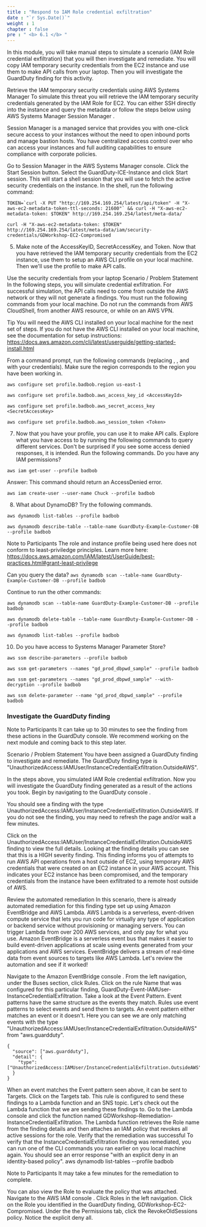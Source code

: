 ```yaml
---
title : "Respond to IAM Role credential exfiltration"
date : "`r Sys.Date()`"
weight : 1
chapter : false
pre : " <b> 6.1 </b> "
---
```

In this module, you will take manual steps to simulate a scenario (IAM Role credential exfiltration) that you will then investigate and remediate. You will copy IAM temporary security credentials from the EC2 instance and use them to make API calls from your laptop. Then you will investigate the GuardDuty finding for this activity.

Retrieve the IAM temporary security credentials using AWS Systems Manager
To simulate this threat you will retrieve the IAM temporary security credentials generated by the IAM Role for EC2. You can either SSH directly into the instance and query the metadata or follow the steps below using AWS Systems Manager Session Manager .

Session Manager is a managed service that provides you with one-click secure access to your instances without the need to open inbound ports and manage bastion hosts. You have centralized access control over who can access your instances and full auditing capabilities to ensure compliance with corporate policies.

Go to Session Manager  in the AWS Systems Manager console.
Click the Start Session button.
Select the GuardDuty-ICE-Instance and click Start session. This will start a shell session that you will use to fetch the active security credentials on the instance.
In the shell, run the following command:

```
TOKEN=`curl -X PUT "http://169.254.169.254/latest/api/token" -H "X-aws-ec2-metadata-token-ttl-seconds: 21600"` && curl -H "X-aws-ec2-metadata-token: $TOKEN" http://169.254.169.254/latest/meta-data/
```

```
curl -H "X-aws-ec2-metadata-token: $TOKEN" http://169.254.169.254/latest/meta-data/iam/security-credentials/GDWorkshop-EC2-Compromised
```

5. Make note of the AccessKeyID, SecretAccessKey, and Token. Now that you have retrieved the IAM temporary security credentials from the EC2 instance, use them to setup an AWS CLI profile on your local machine. Then we'll use the profile to make API calls.

Use the security credentials from your laptop
Scenario / Problem Statement
In the following steps, you will simulate credential exfiltration. For successful simulation, the API calls need to come from outside the AWS network or they will not generate a findings. You must run the following commands from your local machine. Do not run the commands from AWS CloudShell, from another AWS resource, or while on an AWS VPN.

Tip
You will need the AWS CLI installed on your local machine for the next set of steps. If you do not have the AWS CLI installed on your local machine, see the documentation for setup instructions: https://docs.aws.amazon.com/cli/latest/userguide/getting-started-install.html 

From a command prompt, run the following commands (replacing <AccessKeyId>, <SecretAccessKey>, and <Token> with your credentials). Make sure the region corresponds to the region you have been working in.

```
aws configure set profile.badbob.region us-east-1
```

```
aws configure set profile.badbob.aws_access_key_id <AccessKeyId>
```

```
aws configure set profile.badbob.aws_secret_access_key <SecretAccessKey>
```

```
aws configure set profile.badbob.aws_session_token <Token>
```

7. Now that you have your profile, you can use it to make API calls. Explore what you have access to by running the following commands to query different services. Don't be surprised if you see some access denied responses, it is intended. Run the following commands. Do you have any IAM permissions? 

```
aws iam get-user --profile badbob
```

Answer: This command should return an AccessDenied error.

```
aws iam create-user --user-name Chuck --profile badbob
```

8. What about DynamoDB? Try the following commands.

```aws dynamodb list-tables --profile badbob```

```aws dynamodb describe-table --table-name GuardDuty-Example-Customer-DB --profile badbob```


Note to Participants
The role and instance profile being used here does not conform to least-priviledge principles. Learn more here: https://docs.aws.amazon.com/IAM/latest/UserGuide/best-practices.html#grant-least-privilege 


Can you query the data?
```aws dynamodb scan --table-name GuardDuty-Example-Customer-DB --profile badbob```

Continue to run the other commands:

```aws dynamodb scan --table-name GuardDuty-Example-Customer-DB --profile badbob```

```aws dynamodb delete-table --table-name GuardDuty-Example-Customer-DB --profile badbob```

```aws dynamodb list-tables --profile badbob```

10. Do you have access to Systems Manager Parameter Store?

```aws ssm describe-parameters --profile badbob```

```aws ssm get-parameters --names "gd_prod_dbpwd_sample" --profile badbob```

```aws ssm get-parameters --names "gd_prod_dbpwd_sample" --with-decryption --profile badbob```

```aws ssm delete-parameter --name "gd_prod_dbpwd_sample" --profile badbob```

### Investigate the GuardDuty finding
Note to Participants
It can take up to 30 minutes to see the finding from these actions in the GuardDuty console. We recommend working on the next module and coming back to this step later.

Scenario / Problem Statement
You have been assigned a GuardDuty finding to investigate and remediate. The GuardDuty finding type is "UnauthorizedAccess:IAMUser/InstanceCredentialExfiltration.OutsideAWS".

In the steps above, you simulated IAM Role credential exfiltration. Now you will investigate the GuardDuty finding generated as a result of the actions you took. Begin by navigating to the GuardDuty console .

You should see a finding with the type UnauthorizedAccess:IAMUser/InstanceCredentialExfiltration.OutsideAWS. If you do not see the finding, you may need to refresh the page and/or wait a few minutes.

Click on the UnauthorizedAccess:IAMUser/InstanceCredentialExfiltration.OutsideAWS finding to view the full details. Looking at the finding details you can see that this is a HIGH severity finding. This finding informs you of attempts to run AWS API operations from a host outside of EC2, using temporary AWS credentials that were created on an EC2 instance in your AWS account. This indicates your EC2 instance has been compromised, and the temporary credentials from the instance have been exfiltrated to a remote host outside of AWS.

Review the automated remediation
In this scenario, there is already automated remediation for this finding type set up using Amazon EventBridge and AWS Lambda. AWS Lambda is a serverless, event-driven compute service that lets you run code for virtually any type of application or backend service without provisioning or managing servers. You can trigger Lambda from over 200 AWS services, and only pay for what you use. Amazon EventBridge is a serverless event bus that makes it easier to build event-driven applications at scale using events generated from your applications and AWS services. EventBridge delivers a stream of real-time data from event sources to targets like AWS Lambda. Let's review the automation and see if it worked!

Navigate to the Amazon EventBridge console . From the left navigation, under the Buses section, click Rules.
Click on the rule Name that was configured for this particular finding, GuardDuty-Event-IAMUser-InstanceCredentialExfiltration. Take a look at the Event Pattern. Event patterns have the same structure as the events they match. Rules use event patterns to select events and send them to targets. An event pattern either matches an event or it doesn't. Here you can see we are only matching events with the type "UnauthorizedAccess:IAMUser/InstanceCredentialExfiltration.OutsideAWS" from "aws.guardduty".

```
{
  "source": ["aws.guardduty"],
  "detail": {
    "type": ["UnauthorizedAccess:IAMUser/InstanceCredentialExfiltration.OutsideAWS"]
  }
}
```

When an event matches the Event pattern seen above, it can be sent to Targets. Click on the Targets tab. This rule is configured to send these findings to a Lambda function and an SNS topic.
Let's check out the Lambda function that we are sending these findings to. Go to the Lambda console  and click the function named GDWorkshop-Remediation-InstanceCredentialExfiltration. The Lambda function retrieves the Role name from the finding details and then attaches an IAM policy that revokes all active sessions for the role.
Verify that the remediation was successful
To verify that the InstanceCredentialExfiltration finding was remediated, you can run one of the CLI commands you ran earlier on you local machine again. You should see an error response "with an explicit deny in an identity-based policy".
aws dynamodb list-tables --profile badbob

Note to Participants
It may take a few minutes for the remediation to complete.

You can also view the Role to evaluate the policy that was attached. Navigate to the AWS IAM console .
Click Roles in the left navigation.
Click on the Role you identified in the GuardDuty finding, GDWorkshop-EC2-Compromised.
Under the the Permissions tab, click the RevokeOldSessions policy. Notice the explicit deny all.
